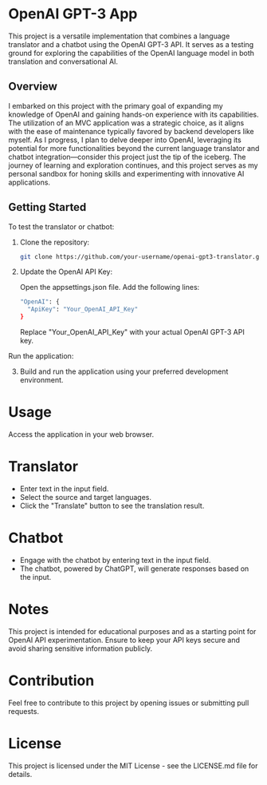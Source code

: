 # OpenAI GPT-3 App

This project is a versatile implementation that combines a language translator and a chatbot using the OpenAI GPT-3 API. It serves as a testing ground for exploring the capabilities of the OpenAI language model in both translation and conversational AI.

## Overview

I embarked on this project with the primary goal of expanding my knowledge of OpenAI and gaining hands-on experience with its capabilities. The utilization of an MVC application was a strategic choice, as it aligns with the ease of maintenance typically favored by backend developers like myself. As I progress, I plan to delve deeper into OpenAI, leveraging its potential for more functionalities beyond the current language translator and chatbot integration—consider this project just the tip of the iceberg. The journey of learning and exploration continues, and this project serves as my personal sandbox for honing skills and experimenting with innovative AI applications.

## Getting Started

To test the translator or chatbot:

1. Clone the repository:

   ```bash
   git clone https://github.com/your-username/openai-gpt3-translator.git
   
2. Update the OpenAI API Key:

   Open the appsettings.json file.
   Add the following lines:
      ```bash
      "OpenAI": {
        "ApiKey": "Your_OpenAI_API_Key"
      }
      ```
   Replace "Your_OpenAI_API_Key" with your actual OpenAI GPT-3 API key.

Run the application:

3. Build and run the application using your preferred development environment.

# Usage

Access the application in your web browser.

# Translator

- Enter text in the input field.
- Select the source and target languages.
- Click the "Translate" button to see the translation result.

# Chatbot

- Engage with the chatbot by entering text in the input field.
- The chatbot, powered by ChatGPT, will generate responses based on the input.

# Notes

This project is intended for educational purposes and as a starting point for OpenAI API experimentation.
Ensure to keep your API keys secure and avoid sharing sensitive information publicly.

# Contribution

Feel free to contribute to this project by opening issues or submitting pull requests.

# License
This project is licensed under the MIT License - see the LICENSE.md file for details.

